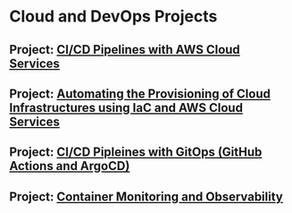 # Cloud and DevOps Projects

## Project: [CI/CD Pipelines with AWS Cloud Services](https://github.com/Mregojos/CI-CD-with-Cloud-Services)

## Project: [Automating the Provisioning of Cloud Infrastructures using IaC and AWS Cloud Services](https://github.com/Mregojos/Cloud-Infrastructures)

## Project: [CI/CD Pipleines with GitOps (GitHub Actions and ArgoCD)](https://github.com/Mregojos/CI-CD-with-GitOps)

## Project: [Container Monitoring and Observability](https://github.com/Mregojos/Monitoring-and-Observability)

<!--
## Project: CI/CD with <another services>
* About:
* Tech Stack:

## Project: <Infrastructure as Code Projet>
* About:
* Tech Stack:

## Project: [CI/CD with Cloud COntainer Services](https://github.com/Mregojos/CI-CD-with-Cloud-Container-Services)
* About:
* Tech Stack:

## Project: [Containerization and Orchestration](https://github.com/Mregojos/Containerization-and-Orchestration)
* About:
* Tech Stack:

## Project: [Configuration Management](https://github.com/Mregojos/Configuration-Management)
* About:
* Tech Stack:



## Project: [CI/CD with GitHub Actions](https://github.com/Mregojos/CI-CD-with-GitHub-Actions)
* About:
* Tech Stack:
-->

